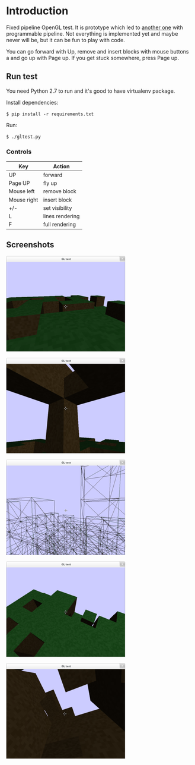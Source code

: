 # Introduction

Fixed pipeline OpenGL test. It is prototype which led to [another one](https://github.com/dvoraka/pygl-prototype) with programmable pipeline. Not everything is implemented yet and maybe never will be, but it can be fun to play with code.

You can go forward with Up, remove and insert blocks with mouse buttons a and go up with Page up. If you get stuck somewhere, press Page up.


## Run test

You need Python 2.7 to run and it's good to have virtualenv package.

Install dependencies:

```
$ pip install -r requirements.txt
```
Run:
```
$ ./gltest.py
```

### Controls

Key | Action
---|---
UP | forward
Page UP | fly up
Mouse left | remove block
Mouse right | insert block
+/- | set visibility
L | lines rendering
F | full rendering


## Screenshots
![](/imgs/img1-m.png)

![](/imgs/img3-m.png)

![](/imgs/img5-m.png)

![](/imgs/img2-m.png)

![](/imgs/img4-m.png)

